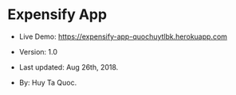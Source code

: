 # Expensify App

- Live Demo: https://expensify-app-quochuytlbk.herokuapp.com

- Version: 1.0
- Last updated: Aug 26th, 2018.
- By: Huy Ta Quoc.
